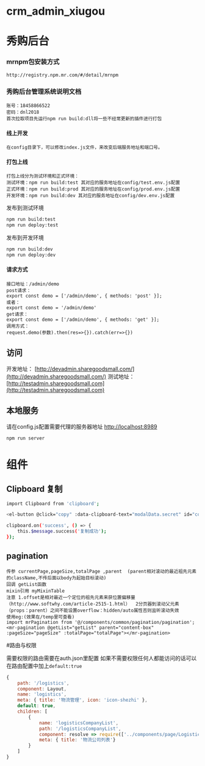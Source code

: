 # crm_admin_xiugou

秀购后台
=======
### mrnpm包安装方式
```
http://registry.npm.mr.com/#/detail/mrnpm
```
### 秀购后台管理系统说明文档
```$xslt
账号：18458866522
密码：dnl2018
首次拉取项目先运行npm run build:dll将一些不经常更新的插件进行打包
```
#### 线上开发
```
在config目录下，可以修改index.js文件，来改变后端服务地址和端口号。
```
#### 打包上线
```
打包上线分为测试环境和正式环境：
测试环境：npm run build:test 其对应的服务地址在config/test.env.js配置
正式环境：npm run build:prod 其对应的服务地址在config/prod.env.js配置
开发环境：npm run build:dev 其对应的服务地址在config/dev.env.js配置
```

发布到测试环境
```bash
npm run build:test
npm run deploy:test
```

发布到开发环境
```bash
npm run build:dev
npm run deploy:dev
```
#### 请求方式
```
接口地址：/admin/demo
post请求：
export const demo = ['/admin/demo', { methods: 'post' }];
或者：
export const demo = '/admin/demo'
get请求：
export const demo = ['/admin/demo', { methods: 'get' }];
调用方式：
request.demo(参数).then(res=>{}).catch(err=>{})
```

## 访问
开发地址： [http://devadmin.sharegoodsmall.com/](http://devadmin.sharegoodsmall.com/)
测试地址： [http://testadmin.sharegoodsmall.com](http://testadmin.sharegoodsmall.com)



## 本地服务
请在config.js配置需要代理的服务器地址
[http://localhost:8989](http://localhost:8989)

```bash
npm run server
```

> 

# 组件

## Clipboard 复制

```bash
import Clipboard from 'clipboard';

<el-button @click="copy" :data-clipboard-text="modalData.secret" id="copy">复制</el-button>

clipboard.on('success', () => {
    this.$message.success('复制成功');
});
```
## pagination

```
传参 currentPage,pageSize,totalPage ,parent  (parent相对滚动的最近祖先元素的className,不传后面以body为起始目标滚动)
回调 getList函数
mixin引用 myMixinTable
注意 1.offset是相对最近一个定位的祖先元素来获位置偏移量（http://www.softwhy.com/article-2515-1.html）  2分页器到滚动父元素（props：parent）之间不能设置overflow：hidden/auto属性否则监听滚动失效
使用eg:(效果在/temp里可查看)
import mrPagination from '@/components/common/pagination/pagination';
<mr-pagination @getList="getList" parent="content-box" :pageSize="pageSize" :totalPage="totalPage"></mr-pagination>
```

#路由与权限

需要权限的路由需要在auth.json里配置  如果不需要权限任何人都能访问的话可以在路由配置中加上`default:true`

``` js
{
    path: '/logistics',
    component: Layout,
    name: 'logistics',
    meta: { title: '物流管理', icon: 'icon-shezhi' },
    default: true,
    children: [
        {
            name: 'logisticsCompanyList',
            path: '/logisticsCompanyList',
            component: resolve => require(['../components/page/Logistics/logisticsCompanyList.vue'], resolve),
            meta: { title: '物流公司列表'}
        }
    ]
}
```

